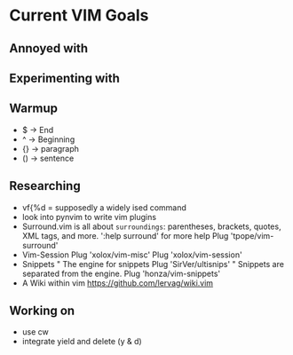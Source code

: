 # Current VIM Goals

## Annoyed with

## Experimenting with

## Warmup

- $  -> End
- ^  -> Beginning
- {} -> paragraph
- () -> sentence

## Researching

- vf{%d = supposedly a widely ised command
- look into pynvim to write vim plugins
- Surround.vim is all about `surroundings`: parentheses, brackets, quotes, XML tags, and more. ':help surround' for more help
    Plug 'tpope/vim-surround'
- Vim-Session
    Plug 'xolox/vim-misc'
    Plug 'xolox/vim-session'
- Snippets
    " The engine for snippets
    Plug 'SirVer/ultisnips'
    " Snippets are separated from the engine.
    Plug 'honza/vim-snippets'
- A Wiki within vim
    https://github.com/lervag/wiki.vim

## Working on

- use cw
- integrate yield and delete (y & d)
